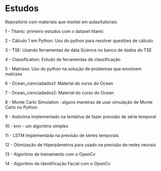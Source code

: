 # Estudos

Repositório com materiais que montei em aulas/tutoriais

1 - Titanic: primeiro estudos com o dataset titanic 

2 - Cálculo 1 em Python: Uso do python para resolver questões de cálculo

3 - TSE: Usando ferramentas de data Science no banco de dados do TSE

4 - Classification: Estudo de ferramentas de classificação

5 - Matrizes: Uso do python na solução de problemas que envolvem matrizes

6 - Ocean_cienciadados1: Material do curso do Ocean

7 - Ocean_cienciadados2: Material do curso do Ocean

8 - Monte Carlo Simulation : alguns maneiras de usar simulação de Monte Carlo no Python

9 - Autorima implementado na tentativa de fazer previsão de série temporal

10 - knn - um algoritmo simples 

11 - LSTM implementada na previsão de séries temporais

12 - Otimização de Hiperpâmetros para usado na previsão de redes neurais

13 - Algoritmo de treinamento com o OpenCv  

14 - Algoritmo de Identificação Facial com o OpenCv

